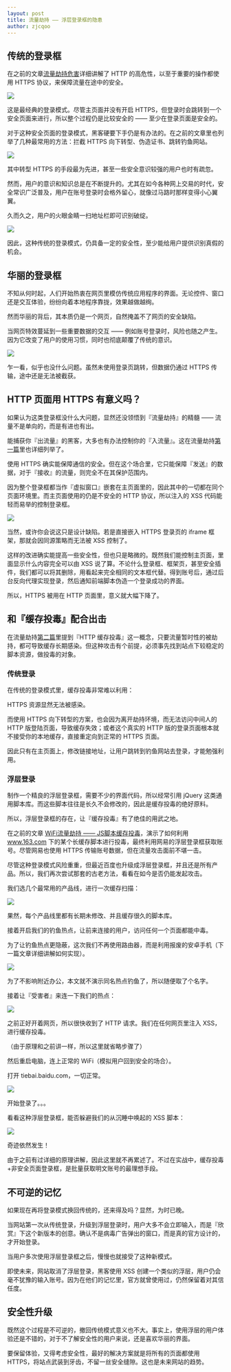 ```yaml
---
layout: post
title: 流量劫持 —— 浮层登录框的隐患
author: zjcqoo
---
```



## 传统的登录框

在之前的文章[流量劫持危害](http://fex.baidu.com/blog/2014/04/traffic-hijack-2/)详细讲解了 HTTP 的高危性，以至于重要的操作都使用 HTTPS 协议，来保障流量在途中的安全。

<div class="post-img"><img src="/img/danger-behind-popup-login-dialog/traditional-login.png" style="max-width:840px;" /></div>

这是最经典的登录模式。尽管主页面并没有开启 HTTPS，但登录时会跳转到一个安全页面来进行，所以整个过程仍是比较安全的 —— 至少在登录页面是安全的。

对于这种安全页面的登录模式，黑客硬要下手仍是有办法的。在之前的文章里也列举了几种最常用的方法：拦截 HTTPS 向下转型、伪造证书、跳转钓鱼网站。

<div class="post-img"><img src="/img/danger-behind-popup-login-dialog/traditional-danger.png" style="max-width:840px;" /></div>

其中转型 HTTPS 的手段最为先进，甚至一些安全意识较强的用户也时有疏忽。

然而，用户的意识和知识总是在不断提升的。尤其在如今各种网上交易的时代，安全常识广泛普及，用户在账号登录时会格外留心，就像过马路时那样变得小心翼翼。

久而久之，用户的火眼金睛一扫地址栏即可识别破绽。

<div class="post-img"><img src="/img/danger-behind-popup-login-dialog/hehe.png" style="max-width:840px;" /></div>

因此，这种传统的登录模式，仍具备一定的安全性，至少能给用户提供识别真假的机会。


## 华丽的登录框

不知从何时起，人们开始热衷在网页里模仿传统应用程序的界面。无论控件、窗口还是交互体验，纷纷向着本地程序靠拢，效果越做越绚。

然而华丽的背后，其本质仍是一个网页，自然掩盖不了网页的安全缺陷。

当网页特效蔓延到一些重要数据的交互 —— 例如账号登录时，风险也随之产生。因为它改变了用户的使用习惯，同时也彻底颠覆了传统的意识。

<div class="post-img"><img src="/img/danger-behind-popup-login-dialog/modern-login.png" style="max-width:840px;" /></div>

乍一看，似乎也没什么问题。虽然未使用登录页跳转，但数据仍通过 HTTPS 传输，途中还是无法被截获。


## HTTP 页面用 HTTPS 有意义吗？

如果认为这类登录框没什么大问题，显然还没领悟到『流量劫持』的精髓 —— 流量不是单向的，而是有进也有出。

能捕获你『出流量』的黑客，大多也有办法控制你的『入流量』。这在流量劫持[第一篇](http://fex.baidu.com/blog/2014/04/traffic-hijack/)里也详细列举了。

使用 HTTPS 确实能保障通信的安全。但在这个场合里，它只能保障『发送』的数据，对于『接收』的流量，则完全不在其保护范围内。

因为整个登录框都当作『虚拟窗口』嵌套在主页面里的，因此其中的一切都在同个页面环境里。而主页面使用的仍是不安全的 HTTP 协议，所以注入的 XSS 代码能轻而易举的控制登录框。

<div class="post-img"><img src="/img/danger-behind-popup-login-dialog/modern-login-inject.png" style="max-width:840px;" /></div>

当然，或许你会说这只是设计缺陷。若是直接嵌入 HTTPS 登录页的 iframe 框架，那就会因同源策略而无法被 XSS 控制了。

这样的改进确实能提高一些安全性，但也只是略微的。既然我们能控制主页面，里面显示什么内容完全可以由 XSS 说了算。不论什么登录框、框架页，甚至安全插件，我们都可以将其删除，用看起来完全相同的文本框代替。得到账号后，通过后台反向代理实现登录，然后通知前端脚本伪造一个登录成功的界面。

所以，HTTPS 被用在 HTTP 页面里，意义就大幅下降了。


## 和『缓存投毒』配合出击

在流量劫持[第二篇](http://fex.baidu.com/blog/2014/04/traffic-hijack-2/)里提到『HTTP 缓存投毒』这一概念，只要流量暂时性的被劫持，都可导致缓存长期感染。但这种攻击有个前提，必须事先找到站点下较稳定的脚本资源，做投毒的对象。

### 传统登录

在传统的登录模式里，缓存投毒非常难以利用：

HTTPS 资源显然无法被感染。

而使用 HTTPS 向下转型的方案，也会因为离开劫持环境，而无法访问中间人的 HTTP 版登陆页面，导致缓存失效；或者这个真实的 HTTP 版的登录页面根本就不接受你的本地缓存，直接重定向到正常的 HTTPS 页面。

因此只有在主页面上，修改链接地址，让用户跳转到钓鱼网站去登录，才能勉强利用。


### 浮层登录

制作一个精良的浮层登录框，需要不少的界面代码，所以经常引用 jQuery 这类通用脚本库。而这些脚本往往是长久不会修改的，因此是缓存投毒的绝好原料。

所以，浮层登录框的存在，让『缓存投毒』有了绝佳的用武之地。

在之前的文章 [WiFi流量劫持 —— JS脚本缓存投毒](http://www.cnblogs.com/index-html/p/wifi_hijack_3.html)，演示了如何利用 www.163.com 下的某个长缓存脚本进行投毒，最终利用网易的浮层登录框获取账号。尽管网易也使用 HTTPS 传输账号数据，但在流量攻击面前不堪一击。

尽管这种登录模式风险重重，但最近百度也升级成浮层登录框，并且还是所有产品。所以，我们再次尝试那套的古老方法，看看在如今是否仍能发起攻击。

我们选几个最常用的产品线，进行一次缓存扫描：

<div class="post-img"><img src="/img/danger-behind-popup-login-dialog/cache-sniffer.png" style="max-width:840px;" /></div>

果然，每个产品线里都有长期未修改、并且缓存很久的脚本库。

接着开启我们的钓鱼热点，让前来连接的用户，访问任何一个页面都能中毒。

为了让钓鱼热点更隐蔽，这次我们不再使用路由器，而是利用报废的安卓手机（下一篇文章详细讲解如何实现）。

<div class="post-img"><img src="/img/danger-behind-popup-login-dialog/phishing-wifi.jpg" style="max-width:840px;" /></div>

为了不影响附近办公，本文就不演示同名热点钓鱼了，所以随便取了个名字。

接着让『受害者』来连一下我们的热点：

<div class="post-img"><img src="/img/danger-behind-popup-login-dialog/connect-wifi.jpg" style="max-width:840px;" /></div>

之前正好开着网页，所以很快收到了 HTTP 请求。我们在任何网页里注入 XSS，进行缓存投毒。

（由于原理和之前讲一样，所以这里就省略步骤了）

然后重启电脑，连上正常的 WiFi（模拟用户回到安全的场合）。

打开 tiebai.baidu.com，一切正常。

<div class="post-img"><img src="/img/danger-behind-popup-login-dialog/tieba.jpg" style="max-width:840px;" /></div>

开始登录了。。。

看看这种浮层登录框，能否躲避我们的从沉睡中唤起的 XSS 脚本：

<div class="post-img"><img src="/img/danger-behind-popup-login-dialog/tieba-poisoning.jpg" style="max-width:840px;" /></div>

奇迹依然发生！

由于之前有过详细的原理讲解，因此这里就不再累述了。不过在实战中，缓存投毒+非安全页面登录框，是批量获取明文账号的最理想手段。



## 不可逆的记忆

如果现在再将登录模式换回传统的，还来得及吗？显然，为时已晚。

当网站第一次从传统登录，升级到浮层登录时，用户大多不会立即输入，而是『欣赏』下这个新版本的创意。确认不是病毒广告弹出的窗口，而是真的官方设计的，才开始登录。

当用户多次使用浮层登录框之后，慢慢也就接受了这种新模式。

即使未来，网站取消了浮层登录，黑客使用 XSS 创建一个类似的浮层，用户仍会毫不犹豫的输入账号。因为在他们的记忆里，官方就曾使用过，仍然保留着对其信任度。


## 安全性升级

既然这个过程是不可逆的，撤回传统模式意义也不大。事实上，使用浮层的用户体验还是不错的，对于不了解安全性的用户来说，还是喜欢华丽的界面。

要保留体验，又得考虑安全性，最好的解决方案就是将所有的页面都使用 HTTPS，将站点武装到牙齿，不留一丝安全缝隙。这也是未来网站的趋势。
